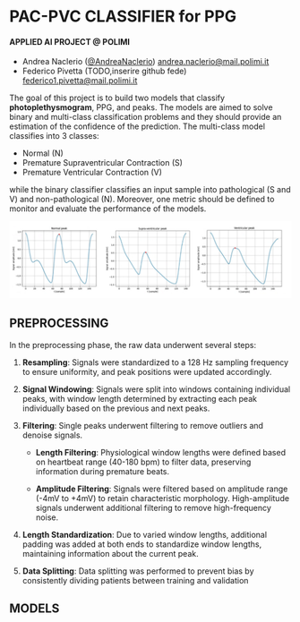 # PAC-PVC CLASSIFIER for PPG
#### APPLIED AI PROJECT @ POLIMI
- Andrea Naclerio  ([@AndreaNaclerio](https://github.com/AndreaNaclerio)) andrea.naclerio@mail.polimi.it
- Federico Pivetta (TODO,inserire github fede) federico1.pivetta@mail.polimi.it

The goal of this project is to build two models that classify **photoplethysmogram**, PPG, and peaks. The models are aimed to solve binary and multi-class classification problems and they should provide an estimation of the confidence of the prediction. The multi-class model classifies into 3 classes:
- Normal (N)
- Premature Supraventricular Contraction (S)
- Premature Ventricular Contraction (V)

while the binary classifier classifies an input sample into pathological (S and V) and non-pathological (N). Moreover, one metric should be defined to monitor and evaluate the performance of the models.

<p align="center">
  <img width="800" heigth="250" alt="noise" src="images/sssss.png">
</p>

## PREPROCESSING
In the preprocessing phase, the raw data underwent several steps:

1. **Resampling**: Signals were standardized to a 128 Hz sampling frequency to ensure uniformity, and peak positions were updated accordingly.

2. **Signal Windowing**: Signals were split into windows containing individual peaks, with window length determined by extracting each peak individually based on the previous and next peaks.

3. **Filtering**: Single peaks underwent filtering to remove outliers and denoise signals.

   - **Length Filtering**: Physiological window lengths were defined based on heartbeat range (40-180 bpm) to filter data, preserving information during premature beats.
   
   - **Amplitude Filtering**: Signals were filtered based on amplitude range (-4mV to +4mV) to retain characteristic morphology. High-amplitude signals underwent additional filtering to remove high-frequency noise.

4. **Length Standardization**: Due to varied window lengths, additional padding was added at both ends to standardize window lengths, maintaining information about the current peak.

5. **Data Splitting**: Data splitting was performed to prevent bias by consistently dividing patients between training and validation
 



## MODELS
